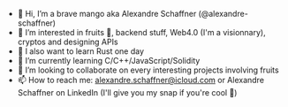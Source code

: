- 👋 Hi, I’m a brave mango aka Alexandre Schaffner (@alexandre-schaffner)
- 👀 I’m interested in fruits 🥭, backend stuff, Web4.0 (I'm a visionnary), cryptos and designing APIs
- 🦀 I also want to learn Rust one day
- 🌱 I’m currently learning C/C++/JavaScript/Solidity
- 💞️ I’m looking to collaborate on every interesting projects involving fruits
- 📫 How to reach me: alexandre.schaffner@icloud.com or Alexandre Schaffner on LinkedIn (I'll give you my snap if you're cool 👻)

<!---
alexandre-schaffner/alexandre-schaffner is a ✨ special ✨ repository because its `README.md` (this file) appears on your GitHub profile.
You can click the Preview link to take a look at your changes.
--->
